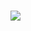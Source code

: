 ###

![](https://github-readme-stats.vercel.app/api?username=gofinge&show_icons=true&count_private=true&hide=prs&theme=default_repocard)

<!--
**Gofinge/Gofinge** is a ✨ _special_ ✨ repository because its `README.md` (this file) appears on your GitHub profile.

Here are some ideas to get you started:

- 🔭 I’m currently working on ...
- 🌱 I’m currently learning ...
- 👯 I’m looking to collaborate on ...
- 🤔 I’m looking for help with ...
- 💬 Ask me about ...
- 📫 How to reach me: ...
- 😄 Pronouns: ...
- ⚡ Fun fact: ...
-->
